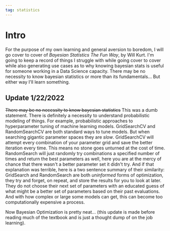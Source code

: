 ```yaml
---
tag: statistics
---
```


# Intro
For the purpose of my own learning and general aversion to boredom, I will go cover to cover of _Bayesian Statistics The Fun Way_, by Will Kurt. I'm going to keep a record of things I struggle with while going cover to cover while also generating use cases as to why knowing bayesian stats is useful for someone working in a Data Science capacity. There may be no necessity to know bayesian statistics or more than its fundamentals... But either way I'll learn something.

## Update 1/22/2022
~~There may be no necessity to know bayesian statistics~~ This was a dumb statement. There is definitely a necessity to understand probabilistic modeling of things. For example, probabilistic approaches to hyperparameter tuning of machine learning models. GridSearchCV and RandomSearchCV are both standard ways to tune models. But when searching gigantic parameter spaces they are _slow_. GridSearchCV will attempt every combination of your parameter grid and save the better iteration every time. This means no stone goes unturned at the cost of time. RandomSearch will just randomly try combinations a specified number of times and return the best parameters as well, here you are at the mercy of chance that there wasn't a better parameter set it didn't try. And if that explanation was terrible, here is a two sentence summary of their similarity: GridSearch and RandomSearch are both _uninformed_ forms of optimization, they try and forget, on repeat, and store the results for you to look at later. They do not choose their next set of parameters with an educated guess of what might be a better set of parameters based on their past evaluations. And with how complex or large some models can get, this can become too computationally expensive a process.

Now Bayesian Optimization is pretty neat... (this update is made before reading much of the textbook and is just a thought dump of on the job learning). 
